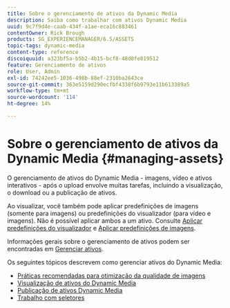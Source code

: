 ```yaml
---
title: Sobre o gerenciamento de ativos da Dynamic Media
description: Saiba como trabalhar com ativos Dynamic Media
uuid: 9c7f9d4e-caab-434f-a1ae-eca16c883461
contentOwner: Rick Brough
products: SG_EXPERIENCEMANAGER/6.5/ASSETS
topic-tags: dynamic-media
content-type: reference
discoiquuid: a323bf5a-b5b2-4b15-bcf8-48d0fe819512
feature: Gerenciamento de ativos
role: User, Admin
exl-id: 74242ee5-1036-498b-88ef-2310ba2643ce
source-git-commit: 363e5159d290ecfbf4338f6b9793e11b613389a5
workflow-type: tm+mt
source-wordcount: '114'
ht-degree: 14%

---
```


# Sobre o gerenciamento de ativos da Dynamic Media {#managing-assets}

O gerenciamento de ativos do Dynamic Media - imagens, vídeo e ativos interativos - após o upload envolve muitas tarefas, incluindo a visualização, o download ou a publicação de ativos.

Ao visualizar, você também pode aplicar predefinições de imagens (somente para imagens) ou predefinições do visualizador (para vídeo e imagens). Não é possível aplicar ambos a um ativo. Consulte [Aplicar predefinições do visualizador](/help/assets/viewer-presets.md) e [Aplicar predefinições de imagens](/help/assets/image-sets.md).

Informações gerais sobre o gerenciamento de ativos podem ser encontradas em [Gerenciar ativos](/help/assets/manage-assets.md).

Os seguintes tópicos descrevem como gerenciar ativos do Dynamic Media:

* [Práticas recomendadas para otimização da qualidade de imagens](/help/assets/best-practices-for-optimizing-the-quality-of-your-images.md)
* [Visualização de ativos do Dynamic Media](/help/assets/previewing-assets.md)
* [Publicação de ativos Dynamic Media](/help/assets/publishing-dynamicmedia-assets.md)
* [Trabalho com seletores](/help/assets/working-with-selectors.md)
